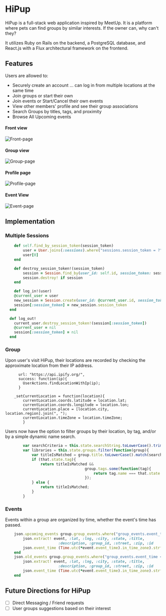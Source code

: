 # HiPup
HiPup is a full-stack web application inspired by MeetUp. It is a platform where pets can find groups by similar interests. If the owner can, why can't they? 

It utilizes Ruby on Rails on the backend, a PostgreSQL database, and React.js with a Flux architectural framework on the frontend.

## Features 
Users are allowed to:

* Securely create an account
... can log in from multiple locations at the same time
* Join groups or start their own
* Join events or Start/Cancel their own events
* View other members' profile and see their group associations
* Search Groups by titles, tags, and proximity
* Browse All Upcoming events

#### Front view
![Front-page]

#### Group view
![Group-page]

#### Profile page
![Profile-page]

#### Event View
![Event-page]

## Implementation
### Multiple Sessions
```ruby	
	def self.find_by_session_token(session_token)
		user = User.joins(:sessions).where("sessions.session_token = ?", session_token)
		user[0]
	end

	def destroy_session_token!(session_token)
		session = Session.find_by(user_id: self.id, session_token: session_token)
		session.destroy! if session
	end

	def log_in!(user)
    @current_user = user
    new_session = Session.create(user_id: @current_user.id, session_token: Session.generate_session_token)
  	session[:session_token] = new_session.session_token
  end

  def log_out!
  	current_user.destroy_session_token!(session[:session_token])
  	@current_user = nil
  	session[:session_token] = nil
  end
```
### Group
Upon user's visit HiPup, their locations are recorded by checking the approximate location from their IP address.

```$.ajax({
      url: "https://api.ipify.org/",
      success: function(ip){
        UserActions.findLocationWithIp(ip);
      }

    _setCurrentLocation = function(location){
	  	currentLocation.coords.latitude = location.lat;
	  	currentLocation.coords.longitude = location.lon;
	  	currentLocation.place = [location.city, location.region].join(", ");
	  	currentLocation.timeZone = location.timeZone;
		}
```

Users now have the option to filter groups by their location, by tag, and/or by a simple dynamic name search.

```javascript
		var searchCriteria = this.state.searchString.toLowerCase().trim();
		var libraries = this.state.groups.filter(function(group){
			var titleIsMatched = group.title.toLowerCase().match(searchCriteria);
			if (that.state.tag){
				return titleIsMatched && 
									group.tags.some(function(tag){ 
										return tag.name === that.state.tag; 
									});
			} else {
				return titleIsMatched;
			}
		}
```

### Events
Events within a group are organized by time, whether the event's time has passed.			

```ruby
	json.upcoming_events group.group_events.where("group_events.event_time > ? AND group_events.status = ?", Time.now, "SCHEDULED") do |event|
		json.extract! event, :lat, :lng, :city, :state, :title, 
						:description, :group_id, :street, :zip, :id
		json.event_time (Time.utc(*event.event_time).in_time_zone).strftime("%a %b %d || %I:%M %p")
	end
	json.old_events group.group_events.where("group_events.event_time <= ? OR group_events.status = ?", Time.now, "CANCEL") do |event|
		json.extract! event, :lat, :lng, :city, :state, :title, 
						:description, :group_id, :street, :zip, :id
		json.event_time (Time.utc(*event.event_time).in_time_zone).strftime("%a %b %d || %I:%M %p")
	end
```


## Future Directions for HiPup
- [ ] Direct Messaging / Friend requests
- [ ] User groups suggestions based on their interest

[Front-page]: ./docs/images/Front-page.png
[Group-page]: ./docs/images/Group-page.png
[Profile-page]: ./docs/images/profile-page.png
[Event-page]: ./docs/images/Event-page.png